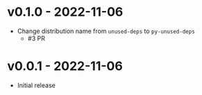 # v0.1.0 - 2022-11-06

  - Change distribution name from `unused-deps` to `py-unused-deps`
      - #3 PR

# v0.0.1 - 2022-11-06

  - Initial release
